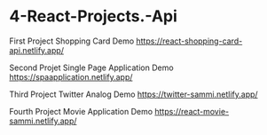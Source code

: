# 4-React-Projects.-Api

First Project Shopping Card Demo https://react-shopping-card-api.netlify.app/

Second Projet Single Page Application Demo https://spaapplication.netlify.app/

Third Project Twitter Analog Demo https://twitter-sammi.netlify.app/

Fourth Project Movie Application Demo https://react-movie-sammi.netlify.app/
